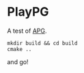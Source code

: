 PlayPG
======

A test of [APG](https://github.com/SgtCoDFish/APG).

```
mkdir build && cd build
cmake ..
```

and go!

